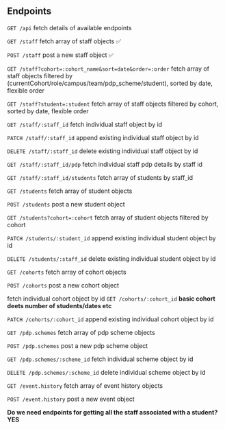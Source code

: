 ## Endpoints

`GET /api`
fetch details of available endpoints

`GET /staff`
fetch array of staff objects ✅

`POST /staff`
post a new staff object ✅

`GET /staff?cohort=:cohort_name&sort=date&order=:order`
fetch array of staff objects filtered by (currentCohort/role/campus/team/pdp_scheme/student), sorted by date, flexible order

`GET /staff?student=:student`
fetch array of staff objects filtered by cohort, sorted by date, flexible order

<!-- `GET /staff?seminar=:seminar_name&sort=date&order=:order`
fetch array of staff objects filtered by seminar_group, sorted by date, flexible order

`GET /staff?mentor=:mentor_name&sort=date&order=:order`
fetch array of staff objects filtered by seminar_group, sorted by date, flexible order -->

`GET /staff/:staff_id`
fetch individual staff object by id

`PATCH /staff/:staff_id`
append existing individual staff object by id

`DELETE /staff/:staff_id`
delete existing individual staff object by id

`GET /staff/:staff_id/pdp`
fetch individual staff pdp details by staff id

`GET /staff/:staff_id/students`
fetch array of students by staff_id

`GET /students`
fetch array of student objects

`POST /students`
post a new student object

`GET /students?cohort=:cohort`
fetch array of student objects filtered by cohort

<!-- `GET /students/:seminar_group` **turn into queries on students**
fetch array of staff objects by seminar group

`GET /students/:mentor_group` **turn into queries on students**
fetch array of staff objects by mentor group -->

`PATCH /students/:student_id`
append existing individual student object by id

`DELETE /students/:staff_id`
delete existing individual student object by id

`GET /cohorts`
fetch array of cohort objects

`POST /cohorts`
post a new cohort object

fetch individual cohort object by id
`GET /cohorts/:cohort_id`
**basic cohort deets number of students/dates etc**

`PATCH /cohorts/:cohort_id`
append existing individual cohort object by id

<!-- `GET /seminar.groups`
fetch array of seminar objects

`POST /seminar.groups` **this post handled by cohorts post add patch**
post a new seminar group object

`GET /mentor.groups`
fetch array of seminar objects

`POST /mentor.groups` **this post handled by cohorts post add patch**
post a new seminar group object -->

`GET /pdp.schemes`
fetch array of pdp scheme objects

`POST /pdp.schemes`
post a new pdp scheme object

`GET /pdp.schemes/:scheme_id`
fetch individual scheme object by id

`DELETE /pdp.schemes/:scheme_id`
delete individual scheme object by id

`GET /event.history`
fetch array of event history objects

`POST /event.history`
post a new event object

**Do we need endpoints for getting all the staff associated with a student? YES**
